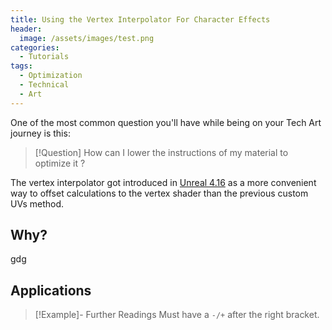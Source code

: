 ```yaml
---
title: Using the Vertex Interpolator For Character Effects
header:
  image: /assets/images/test.png
categories:
  - Tutorials
tags:
  - Optimization
  - Technical
  - Art
---
```

One of the most common question you'll have while being on your Tech Art journey is this:


>[!Question]
How can I lower the instructions of my material to optimize it ?

The vertex interpolator got introduced in [Unreal 4.16] as a more convenient way to offset calculations to the vertex shader than the previous custom UVs method.


## Why?
gdg
## Applications




>[!Example]- Further Readings
>Must have a `-/+` after the right bracket.

[Unreal 4.16]: https://www.unrealengine.com/en-US/blog/unreal-engine-4-16-released


